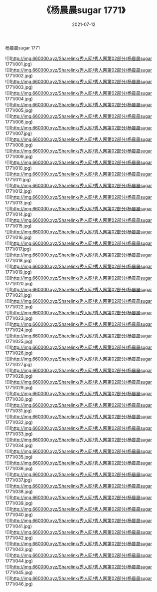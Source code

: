 ﻿---
layout: post
title:  《杨晨晨sugar 1771》
date:   2021-07-12
img: http://img.660000.xyz/Sharelink/秀人网/秀人网第02部分/杨晨晨sugar 1771/000.jpg
categories: [美女, 清纯, 唯美]
---

杨晨晨sugar 1771

  ![](http://img.660000.xyz/Sharelink/秀人网/秀人网第02部分/杨晨晨sugar 1771/001.jpg) <br> ![](http://img.660000.xyz/Sharelink/秀人网/秀人网第02部分/杨晨晨sugar 1771/002.jpg) <br> ![](http://img.660000.xyz/Sharelink/秀人网/秀人网第02部分/杨晨晨sugar 1771/003.jpg) <br> ![](http://img.660000.xyz/Sharelink/秀人网/秀人网第02部分/杨晨晨sugar 1771/004.jpg) <br> ![](http://img.660000.xyz/Sharelink/秀人网/秀人网第02部分/杨晨晨sugar 1771/005.jpg) <br> ![](http://img.660000.xyz/Sharelink/秀人网/秀人网第02部分/杨晨晨sugar 1771/006.jpg) <br> ![](http://img.660000.xyz/Sharelink/秀人网/秀人网第02部分/杨晨晨sugar 1771/007.jpg) <br> ![](http://img.660000.xyz/Sharelink/秀人网/秀人网第02部分/杨晨晨sugar 1771/008.jpg) <br> ![](http://img.660000.xyz/Sharelink/秀人网/秀人网第02部分/杨晨晨sugar 1771/009.jpg) <br> ![](http://img.660000.xyz/Sharelink/秀人网/秀人网第02部分/杨晨晨sugar 1771/010.jpg) <br> ![](http://img.660000.xyz/Sharelink/秀人网/秀人网第02部分/杨晨晨sugar 1771/011.jpg) <br> ![](http://img.660000.xyz/Sharelink/秀人网/秀人网第02部分/杨晨晨sugar 1771/012.jpg) <br> ![](http://img.660000.xyz/Sharelink/秀人网/秀人网第02部分/杨晨晨sugar 1771/013.jpg) <br> ![](http://img.660000.xyz/Sharelink/秀人网/秀人网第02部分/杨晨晨sugar 1771/014.jpg) <br> ![](http://img.660000.xyz/Sharelink/秀人网/秀人网第02部分/杨晨晨sugar 1771/015.jpg) <br> ![](http://img.660000.xyz/Sharelink/秀人网/秀人网第02部分/杨晨晨sugar 1771/016.jpg) <br> ![](http://img.660000.xyz/Sharelink/秀人网/秀人网第02部分/杨晨晨sugar 1771/017.jpg) <br> ![](http://img.660000.xyz/Sharelink/秀人网/秀人网第02部分/杨晨晨sugar 1771/018.jpg) <br> ![](http://img.660000.xyz/Sharelink/秀人网/秀人网第02部分/杨晨晨sugar 1771/019.jpg) <br> ![](http://img.660000.xyz/Sharelink/秀人网/秀人网第02部分/杨晨晨sugar 1771/020.jpg) <br> ![](http://img.660000.xyz/Sharelink/秀人网/秀人网第02部分/杨晨晨sugar 1771/021.jpg) <br> ![](http://img.660000.xyz/Sharelink/秀人网/秀人网第02部分/杨晨晨sugar 1771/022.jpg) <br> ![](http://img.660000.xyz/Sharelink/秀人网/秀人网第02部分/杨晨晨sugar 1771/023.jpg) <br> ![](http://img.660000.xyz/Sharelink/秀人网/秀人网第02部分/杨晨晨sugar 1771/024.jpg) <br> ![](http://img.660000.xyz/Sharelink/秀人网/秀人网第02部分/杨晨晨sugar 1771/025.jpg) <br> ![](http://img.660000.xyz/Sharelink/秀人网/秀人网第02部分/杨晨晨sugar 1771/026.jpg) <br> ![](http://img.660000.xyz/Sharelink/秀人网/秀人网第02部分/杨晨晨sugar 1771/027.jpg) <br> ![](http://img.660000.xyz/Sharelink/秀人网/秀人网第02部分/杨晨晨sugar 1771/028.jpg) <br> ![](http://img.660000.xyz/Sharelink/秀人网/秀人网第02部分/杨晨晨sugar 1771/029.jpg) <br> ![](http://img.660000.xyz/Sharelink/秀人网/秀人网第02部分/杨晨晨sugar 1771/030.jpg) <br> ![](http://img.660000.xyz/Sharelink/秀人网/秀人网第02部分/杨晨晨sugar 1771/031.jpg) <br> ![](http://img.660000.xyz/Sharelink/秀人网/秀人网第02部分/杨晨晨sugar 1771/032.jpg) <br> ![](http://img.660000.xyz/Sharelink/秀人网/秀人网第02部分/杨晨晨sugar 1771/033.jpg) <br> ![](http://img.660000.xyz/Sharelink/秀人网/秀人网第02部分/杨晨晨sugar 1771/034.jpg) <br> ![](http://img.660000.xyz/Sharelink/秀人网/秀人网第02部分/杨晨晨sugar 1771/035.jpg) <br> ![](http://img.660000.xyz/Sharelink/秀人网/秀人网第02部分/杨晨晨sugar 1771/036.jpg) <br> ![](http://img.660000.xyz/Sharelink/秀人网/秀人网第02部分/杨晨晨sugar 1771/037.jpg) <br> ![](http://img.660000.xyz/Sharelink/秀人网/秀人网第02部分/杨晨晨sugar 1771/038.jpg) <br> ![](http://img.660000.xyz/Sharelink/秀人网/秀人网第02部分/杨晨晨sugar 1771/039.jpg) <br> ![](http://img.660000.xyz/Sharelink/秀人网/秀人网第02部分/杨晨晨sugar 1771/040.jpg) <br> ![](http://img.660000.xyz/Sharelink/秀人网/秀人网第02部分/杨晨晨sugar 1771/041.jpg) <br> ![](http://img.660000.xyz/Sharelink/秀人网/秀人网第02部分/杨晨晨sugar 1771/042.jpg) <br> ![](http://img.660000.xyz/Sharelink/秀人网/秀人网第02部分/杨晨晨sugar 1771/043.jpg) <br> ![](http://img.660000.xyz/Sharelink/秀人网/秀人网第02部分/杨晨晨sugar 1771/044.jpg) <br> ![](http://img.660000.xyz/Sharelink/秀人网/秀人网第02部分/杨晨晨sugar 1771/045.jpg) <br> ![](http://img.660000.xyz/Sharelink/秀人网/秀人网第02部分/杨晨晨sugar 1771/046.jpg) <br>